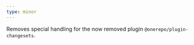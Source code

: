 ```yaml
---
type: minor
---
```


Removes special handling for the now removed plugin `@onerepo/plugin-changesets`.
